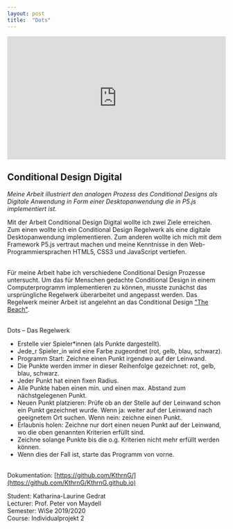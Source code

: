 ```yaml
---
layout: post
title:  "Dots"
---
```


<div style="padding:56.25% 0 0 0;position:relative;"><iframe src="https://player.vimeo.com/video/533433139?h=393d0da56c" style="position:absolute;top:0;left:0;width:100%;height:100%;" frameborder="0" allow="autoplay; fullscreen; picture-in-picture" allowfullscreen></iframe></div><script src="https://player.vimeo.com/api/player.js"></script>

## Conditional Design Digital

*Meine Arbeit illustriert den analogen Prozess des Conditional
Designs als Digitale Anwendung in Form einer Desktopanwendung die in P5.js implementiert ist.*

Mit der Arbeit Conditional Design Digital wollte ich zwei Ziele erreichen. Zum einen wollte ich ein Conditional Design Regelwerk als eine digitale Desktopanwendung implementieren. Zum anderen wollte ich mich mit dem Framework P5.js vertraut machen und meine Kenntnisse in den Web-Programmiersprachen HTML5, CSS3 und JavaScript vertiefen.<br><br>

Für meine Arbeit habe ich verschiedene Conditional Design Prozesse untersucht. Um das für Menschen gedachte Conditional Design in einem Computerprogramm implementieren zu können, musste zunächst das ursprüngliche Regelwerk überarbeitet und angepasst werden. Das Regelwerk meiner Arbeit ist angelehnt an das Conditional Design ["The Beach"](https://conditionaldesign.org/workshops/the-beach/).<br><br>

Dots – Das Regelwerk
* Erstelle vier Spieler*innen (als Punkte dargestellt).
* Jede_r Spieler_in wird eine Farbe zugeordnet (rot, gelb, blau, schwarz).
* Programm Start: Zeichne einen Punkt irgendwo auf der Leinwand.
* Die Punkte werden immer in dieser Reihenfolge gezeichnet: rot, gelb, blau, schwarz.
* Jeder Punkt hat einen fixen Radius.
* Alle Punkte haben einen min. und einen max. Abstand zum nächstgelegenen Punkt.
* Neuen Punkt platzieren: Prüfe ob an der Stelle auf der Leinwand schon ein Punkt gezeichnet wurde. Wenn ja: weiter auf der Leinwand nach geeignetem Ort suchen. Wenn nein: zeichne einen Punkt.
* Erlaubnis holen: Zeichne nur dort einen neuen Punkt auf der Leinwand, wo die oben genannten Kriterien erfüllt sind.
* Zeichne solange Punkte bis die o.g. Kriterien nicht mehr erfüllt werden können.
* Wenn dies der Fall ist, starte das Programm von vorne.<br><br>

Dokumentation: [https://github.com/KthrnG/](https://github.com/KthrnG/KthrnG.github.io)

Student: Katharina-Laurine Gedrat <br>
Lecturer: Prof. Peter von Maydell <br>
Semester: WiSe 2019/2020 <br>
Course: Individualprojekt 2
